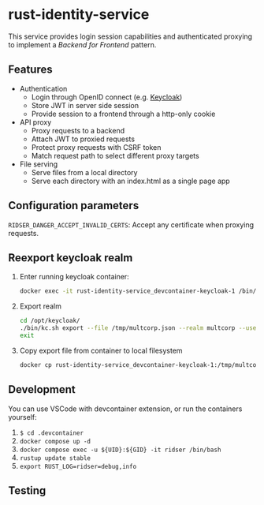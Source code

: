 # rust-identity-service

This service provides login session capabilities and authenticated proxying to
implement a _Backend for Frontend_ pattern.

## Features

- Authentication
  - Login through OpenID connect (e.g. [Keycloak](https://keycloak.org))
  - Store JWT in server side session
  - Provide session to a frontend through a http-only cookie
- API proxy
  - Proxy requests to a backend
  - Attach JWT to proxied requests
  - Protect proxy requests with CSRF token
  - Match request path to select different proxy targets
- File serving
  - Serve files from a local directory
  - Serve each directory with an index.html as a single page app

## Configuration parameters

`RIDSER_DANGER_ACCEPT_INVALID_CERTS`: Accept any certificate when proxying requests.

## Reexport keycloak realm

1. Enter running keycloak container:
   ```bash
   docker exec -it rust-identity-service_devcontainer-keycloak-1 /bin/bash
   ```
2. Export realm
   ```bash
   cd /opt/keycloak/
   ./bin/kc.sh export --file /tmp/multcorp.json --realm multcorp --users same_file
   exit
   ```
3. Copy export file from container to local filesystem
   ```bash
   docker cp rust-identity-service_devcontainer-keycloak-1:/tmp/multcorp.json dev_realm.json
   ```

## Development

You can use VSCode with devcontainer extension, or run the containers yourself:

1. `$ cd .devcontainer`
2. `docker compose up -d`
3. `docker compose exec -u ${UID}:${GID} -it ridser /bin/bash`
4. `rustup update stable`
5. `export RUST_LOG=ridser=debug,info`

## Testing
